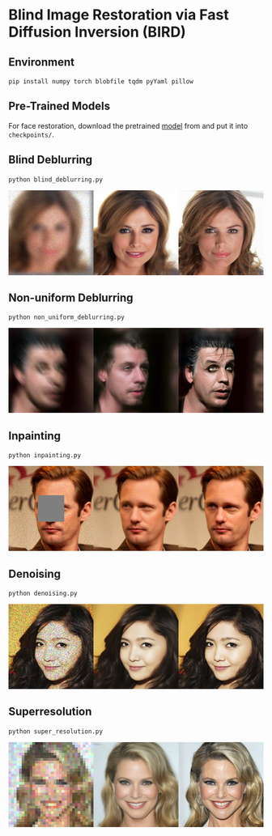# Blind Image Restoration via Fast Diffusion Inversion (BIRD)

## Environment 
```
pip install numpy torch blobfile tqdm pyYaml pillow    
```

## Pre-Trained Models

For face restoration, download the pretrained [model](https://drive.google.com/file/d/1qMs7tNGV3tkOZNKH5L130dkwsmobEJdh/view?usp=sharing) from and put it into ```checkpoints/```.


## Blind Deblurring

```
python blind_deblurring.py    
```
![image info](results/blind_deblurring.png)

## Non-uniform Deblurring

```
python non_uniform_deblurring.py    
```
![image info](results/non_uniform_deblurring.png)

## Inpainting

```
python inpainting.py    
```

![image info](results/inpainted.png)

## Denoising

```
python denoising.py    
```
![image info](results/denoised.png)

## Superresolution

```
python super_resolution.py    
```
![image info](results/super_resolution.png)





